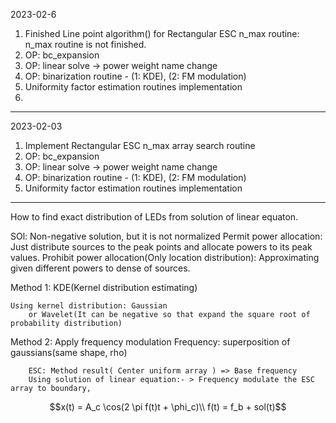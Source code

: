 
2023-02-6

1. Finished Line point algorithm() for Rectangular ESC n_max routine: n_max routine is not finished.
2. OP: bc_expansion
3. OP: linear solve -> power weight name change
4. OP: binarization routine - (1: KDE), (2: FM modulation)
5. Uniformity factor estimation routines implementation
6. 
---------------------------------------------------------------

2023-02-03
1. Implement Rectangular ESC n_max array search routine
2. OP: bc_expansion
3. OP: linear solve -> power weight name change
4. OP: binarization routine - (1: KDE), (2: FM modulation)
5. Uniformity factor estimation routines implementation

---------------------------------------------------------------

How to find exact distribution of LEDs from solution of linear equaton.

SOl: Non-negative solution, but it is not normalized
    Permit power allocation: 
        Just distribute sources to the peak points and allocate powers to its peak values.
    Prohibit power allocation(Only location distribution):
        Approximating given different powers to dense of sources.


Method 1:
    KDE(Kernel distribution estimating)

    Using kernel distribution: Gaussian
        or Wavelet(It can be negative so that expand the square root of probability distribution)
    
Method 2:
    Apply frequency modulation
        Frequency: superposition of gaussians(same shape, rho)

        ESC: Method result( Center uniform array ) => Base frequency
        Using solution of linear equation:- > Frequency modulate the ESC array to boundary,

$$x(t) = A_c \cos(2 \pi f(t)t + \phi_c)\\ f(t) = f_b + sol(t)$$ 
